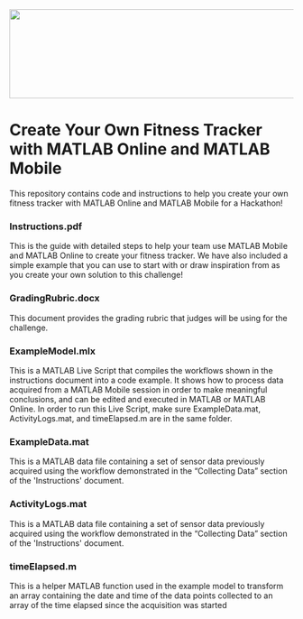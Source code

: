 <td>
<img src="Hackathons Banner.jpg" style="width:1275px;height:158.25px">
</td>

# Create Your Own Fitness Tracker with MATLAB Online and MATLAB Mobile
This repository contains code and instructions to help you create your own fitness tracker with MATLAB Online and MATLAB Mobile for a Hackathon!

### Instructions.pdf
This is the guide with detailed steps to help your team use MATLAB Mobile and MATLAB Online to create your fitness tracker. We have also included a simple example that you can use to start with or draw inspiration from as you create your own solution to this challenge!

### GradingRubric.docx
This document provides the grading rubric that judges will be using for the challenge. 

### ExampleModel.mlx 
This is a MATLAB Live Script that compiles the workflows shown in the instructions document into a code example. It shows how to process data acquired from a MATLAB Mobile session in order to make meaningful conclusions, and can be edited and executed in MATLAB or MATLAB Online. In order to run this Live Script, make sure ExampleData.mat, ActivityLogs.mat, and timeElapsed.m are in the same folder. 

### ExampleData.mat 
This is a MATLAB data file containing a set of sensor data previously acquired using the workflow demonstrated in the “Collecting Data” section of the 'Instructions' document.

### ActivityLogs.mat
This is a MATLAB data file containing a set of sensor data previously acquired using the workflow demonstrated in the “Collecting Data” section of the 'Instructions' document.

### timeElapsed.m 
This is a helper MATLAB function used in the example model to transform an array containing the date and time of the data points collected to an array of the time elapsed since the acquisition was started
